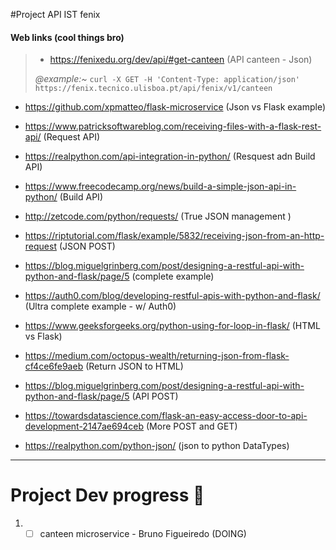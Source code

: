 #Project API IST fenix 

#### Web links (cool things bro)
> 
> - https://fenixedu.org/dev/api/#get-canteen (API canteen - Json)
>
> *@example:~*
> ``` curl -X GET -H 'Content-Type: application/json' https://fenix.tecnico.ulisboa.pt/api/fenix/v1/canteen ```
>
- https://github.com/xpmatteo/flask-microservice (Json vs Flask example)

- https://www.patricksoftwareblog.com/receiving-files-with-a-flask-rest-api/ (Request API)
- https://realpython.com/api-integration-in-python/ (Resquest adn Build API)
- https://www.freecodecamp.org/news/build-a-simple-json-api-in-python/ (Build API)
- http://zetcode.com/python/requests/ (True JSON management )
- https://riptutorial.com/flask/example/5832/receiving-json-from-an-http-request (JSON POST) 
- https://blog.miguelgrinberg.com/post/designing-a-restful-api-with-python-and-flask/page/5 (complete example)
- https://auth0.com/blog/developing-restful-apis-with-python-and-flask/ (Ultra complete example - w/ Auth0)
- https://www.geeksforgeeks.org/python-using-for-loop-in-flask/ (HTML vs Flask)
- https://medium.com/octopus-wealth/returning-json-from-flask-cf4ce6fe9aeb (Return JSON to HTML)
- https://blog.miguelgrinberg.com/post/designing-a-restful-api-with-python-and-flask/page/5 (API POST)
- https://towardsdatascience.com/flask-an-easy-access-door-to-api-development-2147ae694ceb (More POST and GET)
- https://realpython.com/python-json/ (json to python DataTypes)
------------

# Project Dev progress :memo:

1. - [ ] canteen microservice  - Bruno Figueiredo (DOING)
